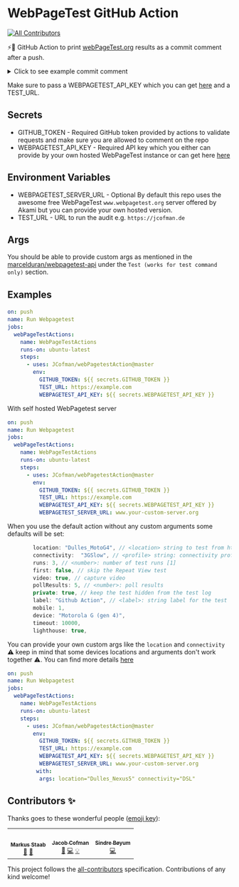 # WebPageTest GitHub Action
[![All Contributors](https://img.shields.io/badge/all_contributors-2-orange.svg?style=flat-square)](#contributors)

⚡️🚀 GitHub Action to print [webPageTest.org](https://www.webpagetest.org/) results as a commit comment after a push.

<p></p>
<details>
  <summary> Click to see example commit comment </summary>
<p align="center">
  <img alt="example image" src="https://github.com/JCofman/webPagetestAction/blob/master/example.png"/>
</p>
</details>
<p></p>

Make sure to pass a WEBPAGETEST_API_KEY which you can get [here](https://www.webpagetest.org/getkey.php) and a TEST_URL.

## Secrets

- GITHUB_TOKEN - Required GitHub token provided by actions to validate requests and make sure you are allowed to comment on the repo
- WEBPAGETEST_API_KEY - Required API key which you either can provide by your own hosted WebPageTest instance or can get here [here](https://www.webpagetest.org/getkey.php)

## Environment Variables

- WEBPAGETEST_SERVER_URL - Optional By default this repo uses the awesome free WebPageTest `www.webpagetest.org` server offered by Akami but you can provide your own hosted version.
- TEST_URL - URL to run the audit e.g. `https://jcofman.de`

## Args

You should be able to provide custom args as mentioned in the [marcelduran/webpagetest-api](https://github.com/marcelduran/webpagetest-api#test-works-for-test-command-only) under the `Test (works for test command only)` section.

## Examples

```yml
on: push
name: Run Webpagetest
jobs:
  webPageTestActions:
    name: WebPageTestActions
    runs-on: ubuntu-latest
    steps:
      - uses: JCofman/webPagetestAction@master
        env:
          GITHUB_TOKEN: ${{ secrets.GITHUB_TOKEN }}
          TEST_URL: https://example.com
          WEBPAGETEST_API_KEY: ${{ secrets.WEBPAGETEST_API_KEY }}
```

With self hosted WebPagetest server

```yml
on: push
name: Run Webpagetest
jobs:
  webPageTestActions:
    name: WebPageTestActions
    runs-on: ubuntu-latest
    steps:
      - uses: JCofman/webPagetestAction@master
        env:
          GITHUB_TOKEN: ${{ secrets.GITHUB_TOKEN }}
          TEST_URL: https://example.com
          WEBPAGETEST_API_KEY: ${{ secrets.WEBPAGETEST_API_KEY }}
          WEBPAGETEST_SERVER_URL: www.your-custom-server.org
```


When you use the default action without any custom arguments some defaults will be set:

```js
        location: "Dulles_MotoG4", // <location> string to test from https://www.webpagetest.org/getLocations.php?f=html
        connectivity:  "3GSlow", // <profile> string: connectivity profile -- requires location to be specified -- (Cable|DSL|3GSlow|3G|3GFast|4G|LTE|Edge|2G|Dial|FIOS|Native|custom) [Cable]
        runs: 3, // <number>: number of test runs [1]
        first: false, // skip the Repeat View test
        video: true, // capture video
        pollResults: 5, // <number>: poll results
        private: true, // keep the test hidden from the test log
        label: "Github Action", // <label>: string label for the test
        mobile: 1,
        device: "Motorola G (gen 4)",
        timeout: 10000,
        lighthouse: true,
```

You can provide your own custom args like the `location` and `connectivity` ⚠️ keep in mind that some devices locations and arguments don't work together ⚠️. You can find more details [here](https://github.com/marcelduran/webpagetest-api#test-works-for-test-command-only)

```yml
on: push
name: Run Webpagetest
jobs:
  webPageTestActions:
    name: WebPageTestActions
    runs-on: ubuntu-latest
    steps:
      - uses: JCofman/webPagetestAction@master
        env:
          GITHUB_TOKEN: ${{ secrets.GITHUB_TOKEN }}
          TEST_URL: https://example.com
          WEBPAGETEST_API_KEY: ${{ secrets.WEBPAGETEST_API_KEY }}
          WEBPAGETEST_SERVER_URL: www.your-custom-server.org
         with:
          args: location="Dulles_Nexus5" connectivity="DSL"
```

## Contributors ✨

Thanks goes to these wonderful people ([emoji key](https://allcontributors.org/docs/en/emoji-key)):

<!-- ALL-CONTRIBUTORS-LIST:START - Do not remove or modify this section -->
<!-- prettier-ignore-start -->
<!-- markdownlint-disable -->
<table>
  <tr>
    <td align="center"><a href="https://twitter.com/markusstaab"><img src="https://avatars2.githubusercontent.com/u/120441?v=4" width="100px;" alt=""/><br /><sub><b>Markus Staab</b></sub></a><br /><a href="https://github.com/JCofman/webPagetestAction/commits?author=staabm" title="Documentation">📖</a> <a href="#ideas-staabm" title="Ideas, Planning, & Feedback">🤔</a></td>
    <td align="center"><a href="https://jcofman.de"><img src="https://avatars2.githubusercontent.com/u/2118956?v=4" width="100px;" alt=""/><br /><sub><b>Jacob Cofman</b></sub></a><br /><a href="https://github.com/JCofman/webPagetestAction/commits?author=JCofman" title="Documentation">📖</a> <a href="https://github.com/JCofman/webPagetestAction/commits?author=JCofman" title="Code">💻</a> <a href="#example-JCofman" title="Examples">💡</a></td>
    <td align="center"><a href="https://github.com/boyum"><img src="https://avatars2.githubusercontent.com/u/9085189?v=4" width="100px;" alt=""/><br /><sub><b>Sindre Bøyum</b></sub></a><br /><a href="https://github.com/JCofman/webPagetestAction/commits?author=boyum" title="Code">💻</a></td>
  </tr>
</table>

<!-- markdownlint-enable -->
<!-- prettier-ignore-end -->
<!-- ALL-CONTRIBUTORS-LIST:END -->

This project follows the [all-contributors](https://github.com/all-contributors/all-contributors) specification. Contributions of any kind welcome!
